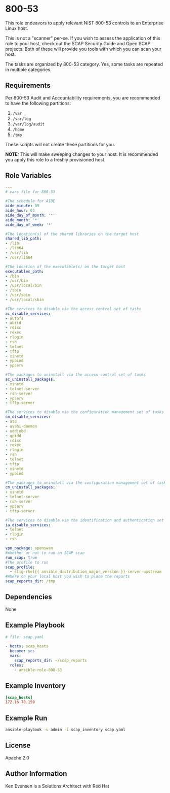 800-53
=========

This role endeavors to apply relevant NIST 800-53 controls to an Enterprise Linux host.

This is not a "scanner" per-se.  If you wish to assess the application of this role to your host, check out the SCAP Security Guide and Open SCAP projects.  Both of these will provide you tools with which you can scan your host.

The tasks are organized by 800-53 category.  Yes, some tasks are repeated in multiple categories.

Requirements
------------

Per 800-53 Audit and Accountability requirements, you are recommended to have the following partitions:

1. `/var`
2. `/var/log`
3. `/var/log/audit`
4. `/home`
5. `/tmp`

These scripts will not create these partitions for you.

**NOTE:** This will make sweeping changes to your host.  It is recommended you apply this role to a freshly provisioned host.

Role Variables
--------------
```yaml
---
# vars file for 800-53

#The schedule for AIDE
aide_minute: 05
aide_hour: 03
aide_day_of_month: '*'
aide_month: '*'
aide_day_of_week: '*'

#The location(s) of the shared libraries on the target host
shared_lib_path:
- /lib
- /lib64
- /usr/lib
- /usr/lib64

#The location of the executable(s) on the target host
executables_path:
- /bin
- /usr/bin
- /usr/local/bin
- /sbin
- /usr/sbin
- /usr/local/sbin

#The services to disable via the access control set of tasks
ac_disable_services:
- autofs
- abrtd
- rdisc
- rexec
- rlogin
- rsh
- telnet
- tftp
- xinetd
- ypbind
- ypserv

#The packages to uninstall via the access control set of tasks
ac_uninstall_packages:
- xinetd
- telnet-server
- rsh-server
- ypserv
- tftp-server

#The services to disable via the configuration management set of tasks
cm_disable_services:
- atd
- avahi-daemon
- oddjobd
- qpidd
- rdisc
- rexec
- rlogin
- rsh
- telnet
- tftp
- xinetd
- ypbind

#The packages to uninstall via the configuration management set of tasks
cm_uninstall_packages:
- xinetd
- telnet-server
- rsh-server
- ypserv
- tftp-server

#The services to disable via the identification and authentication set of tasks
ia_disable_services:
- telnet
- rlogin
- rsh

vpn_package: openswan
#Whether or not to run an SCAP scan
run_scap: true
#The profile to run
scap_profile:
  - stig-rhel{{ ansible_distribution_major_version }}-server-upstream
#Where on your local host you wish to place the reports
scap_reports_dir: /tmp
```
Dependencies
------------

None

Example Playbook
----------------

```yaml
# file: scap.yaml
---
- hosts: scap_hosts
  become: yes
  vars:
    scap_reports_dir: ~/scap_reports
  roles:
    - ansible-role-800-53
```
Example Inventory
-----------------
```ini
[scap_hosts]
172.16.78.159
```
Example Run
-----------
```bash
ansible-playbook -u admin -i scap_inventory scap.yaml
```

License
-------

Apache 2.0

Author Information
------------------

Ken Evensen is a Solutions Architect with Red Hat
